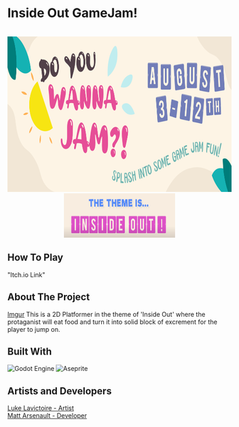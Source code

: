 # Inside Out GameJam!
<a id="readme-top"></a>

<!-- PROJECT LOGO -->
<br />
<div align="center">
  <a href="https://itch.io/jam/do-you-wanna-jam-2024">
	<img src="ReadMeResources/DoYouWANNAJam.png" alt="Logo" width="700" height="350">
  </a>
  <br>
  <img src="ReadMeResources/InsideOut.png" alt="Inside Out Logo" width="250" height="100">
</div>

## How To Play
"Itch.io Link"

<!-- ABOUT THE PROJECT -->
## About The Project
[Imgur](https://imgur.com/0QUoR9v)
This is a 2D Platformer in the theme of 'Inside Out' where the protaganist will eat food and turn it into solid block of excrement for the player to jump on.


## Built With

![Godot Engine](https://img.shields.io/badge/GODOT-%23FFFFFF.svg?style=for-the-badge&logo=godot-engine)
![Aseprite](https://img.shields.io/badge/Aseprite-FFFFFF?style=for-the-badge&logo=Aseprite&logoColor=#7D929E)


<!-- Developers & Artists -->
## Artists and Developers

[Luke Lavictoire - Artist](https://github.com/LukeLavictoire)
<br>
[Matt Arsenault - Developer](https://github.com/Arsenaultm90)
